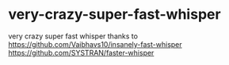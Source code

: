 # very-crazy-super-fast-whisper
very crazy super fast whisper
thanks to   
https://github.com/Vaibhavs10/insanely-fast-whisper  
https://github.com/SYSTRAN/faster-whisper  

